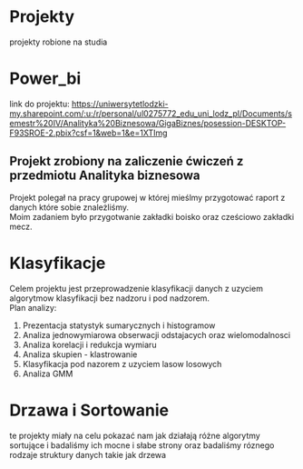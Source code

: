 # Projekty
projekty robione na studia

# Power_bi
link do projektu: https://uniwersytetlodzki-my.sharepoint.com/:u:/r/personal/ul0275772_edu_uni_lodz_pl/Documents/semestr%20IV/Analityka%20Biznesowa/GigaBiznes/posession-DESKTOP-F93SROE-2.pbix?csf=1&web=1&e=1XTImg
## Projekt zrobiony na zaliczenie ćwiczeń z przedmiotu Analityka biznesowa
Projekt polegał na pracy grupowej w której mieślmy przygotować raport z danych które sobie znależliśmy. <br>
Moim zadaniem było przygotwanie zakładki boisko oraz cześciowo zakładki mecz.


# Klasyfikacje
Celem projektu jest przeprowadzenie klasyfikacji danych z uzyciem algorytmow klasyfikacji bez nadzoru i pod nadzorem.  <br>
Plan analizy:  <br> 
1. Prezentacja statystyk sumarycznych i histogramow  <br>
2. Analiza jednowymiarowa obserwacji odstajacych oraz wielomodalnosci  <br>
3. Analiza korelacji i redukcja wymiaru  <br>
4. Analiza skupien - klastrowanie  <br>
5. Klasyfikacja pod nazorem z uzyciem lasow losowych  <br>
6. Analiza GMM


# Drzawa i Sortowanie
te projekty miały na celu pokazać nam jak działają różne algorytmy sortujące i badaliśmy ich mocne i słabe strony oraz badaliśmy róznego rodzaje struktury danych takie jak drzewa
